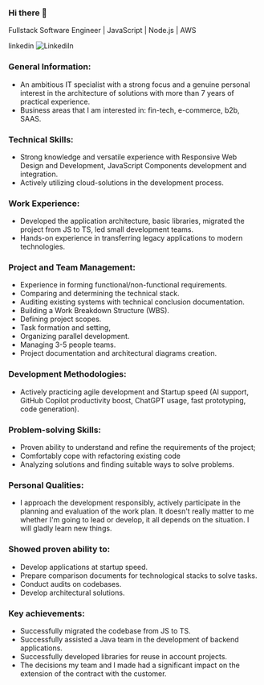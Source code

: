 ### Hi there 👋

Fullstack Software Engineer | JavaScript | Node.js | AWS

linkedin
![LinkediIn](https://img.shields.io/badge/LinkedIn-ffffff?style=for-the-badge&logo=linkedin&logoColor=0A66C2)

### General Information:
- An ambitious IT specialist with a strong focus and a genuine personal interest in the architecture of solutions with more than 7 years of practical experience.
- Business areas that I am interested in: fin-tech, e-commerce, b2b, SAAS.

### Technical Skills:
- Strong knowledge and versatile experience with Responsive Web Design and Development, JavaScript Components development and integration.
- Actively utilizing cloud-solutions in the development process.

### Work Experience:
- Developed the application architecture, basic libraries, migrated the project from JS to TS, led small development teams.
- Hands-on experience in transferring legacy applications to modern technologies.

### Project and Team Management:
- Experience in forming functional/non-functional requirements.
- Comparing and determining the technical stack.
- Auditing existing systems with technical conclusion documentation.
- Building a Work Breakdown Structure (WBS).
- Defining project scopes.
- Task formation and setting,
- Organizing parallel development.
- Managing 3-5 people teams.
- Project documentation and architectural diagrams creation.

### Development Methodologies:
- Actively practicing agile development and Startup speed (AI support, GitHub Copilot productivity boost, ChatGPT usage, fast prototyping, code generation).

### Problem-solving Skills:
- Proven ability to understand and refine the requirements of the project;
- Comfortably cope with refactoring existing code
- Analyzing solutions and finding suitable ways to solve problems.

### Personal Qualities:
- I approach the development responsibly, actively participate in the planning and evaluation of the work plan. It doesn't really matter to me whether I'm going to lead or develop, it all depends on the situation. I will gladly learn new things.

### Showed proven ability to:
- Develop applications at startup speed.
- Prepare comparison documents for technological stacks to solve tasks.
- Conduct audits on codebases.
- Develop architectural solutions.

### Key achievements:
- Successfully migrated the codebase from JS to TS.
- Successfully assisted a Java team in the development of backend applications.
- Successfully developed libraries for reuse in account projects.
- The decisions my team and I made had a significant impact on the extension of the contract with the customer.

<!--
**vusatui/vusatui** is a ✨ _special_ ✨ repository because its `README.md` (this file) appears on your GitHub profile.

Here are some ideas to get you started:

- 🔭 I’m currently working on ...
- 🌱 I’m currently learning ...
- 👯 I’m looking to collaborate on ...
- 🤔 I’m looking for help with ...
- 💬 Ask me about ...
- 📫 How to reach me: ...
- 😄 Pronouns: ...
- ⚡ Fun fact: ...
-->
